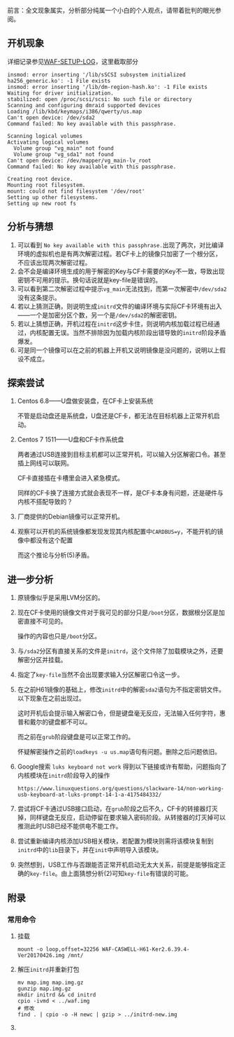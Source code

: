 前言：全文现象属实，分析部分纯属一个小白的个人观点，请带着批判的眼光参阅。



## 开机现象

详细记录参见[WAF-SETUP-LOG](./WAF-SETUP-LOG.txt)，这里截取部分

```
insmod: error inserting '/lib/sSCSI subsystem initialized
ha256_generic.ko': -1 File exists
insmod: error inserting '/lib/dm-region-hash.ko': -1 File exists
Waiting for driver initialization.
stabilized: open /proc/scsi/scsi: No such file or directory
Scanning and configuring dmraid supported devices
Loading /lib/kbd/keymaps/i386/qwerty/us.map
Can't open device: /dev/sda2
Command failed: No key available with this passphrase.

Scanning logical volumes
Activating logical volumes
  Volume group "vg_main" not found
  Volume group "vg_sda1" not found
Can't open device: /dev/mapper/vg_main-lv_root
Command failed: No key available with this passphrase.

Creating root device.
Mounting root filesystem.
mount: could not find filesystem '/dev/root'
Setting up other filesystems.
Setting up new root fs
```

## 分析与猜想

1. 可以看到	`No key available with this passphrase.`出现了两次，对比编译环境的虚拟机也是有两次解密过程。若CF卡上的镜像只加密了一个根分区，不应该出现两次解密过程。
2. 会不会是编译环境生成的用于解密的Key与CF卡需要的Key不一致，导致出现密钥不可用的提示。换句话说就是key-file是错误的。
3. 可以看到第二次解密过程中提示`vg_main`无法找到，而第一次解密中`/dev/sda2`没有这条提示。
4. 若以上猜测正确，则说明生成`initrd`文件的编译环境与实际CF卡环境有出入——一个是加密分区个数，另一个是`/dev/sda2`的解密密钥。
5. 若以上猜想正确，开机过程在`initrd`这步卡住，则说明内核加载过程已经通过，内核配置无误。当然不排除因为加载内核阶段出错导致的`initrd`阶段矛盾爆发。
6. 可是同一个镜像可以在之前的机器上开机又说明镜像是没问题的，说明以上假设不成立。

## 探索尝试

1. Centos 6.8——U盘做安装盘，在CF卡上安装系统

   不管是启动盘还是系统盘，U盘还是CF卡，都无法在目标机器上正常开机启动。

2. Centos 7 1511——U盘和CF卡作系统盘

   两者通过USB连接到目标主机都可以正常开机，可以输入分区解密口令。甚至插上网线可以联网。

   CF卡直接插在卡槽里会进入紧急模式。

   同样的CF卡换了连接方式就会表现不一样，是CF卡本身有问题，还是硬件与内核不搭配导致的？

3. 厂商提供的Debian镜像可以正常开机。

4. 观察可以开机的系统镜像都发现发现其内核配置中`CARDBUS=y`，不能开机的镜像中都没有这个配置

   而这个推论与分析(5)矛盾。

## 进一步分析

1. 原镜像似乎是采用LVM分区的。

2. 现在CF卡使用的镜像文件对于我可见的部分只是`/boot`分区，数据根分区是加密直接不可见的。

   操作的内容也只是`/boot`分区。

3. 与`/sda2`分区有直接关系的文件是`initrd`，这个文件除了加载模块之外，还要解密分区并挂载。

4. 指定了`key-file`当然不会出现要求输入分区解密口令这一步。

5. 在之前H61镜像的基础上，修改`initrd`中的解密`sda2`语句为不指定密钥文件。以下现象在之前出现过。

   这时开机后会提示输入解密口令，但是键盘毫无反应，无法输入任何字符，惠普和戴尔的键盘都不可以。

   而之前在`grub`阶段键盘是可以正常工作的。

   怀疑解密操作之前的`loadkeys -u us.map`语句有问题。删除之后问题依旧。

6. Google搜索 `luks keyboard not work` 得到以下链接或许有帮助，问题指向了内核模块在`initrd`阶段导入的操作

   ```
   https://www.linuxquestions.org/questions/slackware-14/non-working-usb-keyboard-at-luks-prompt-14-1-a-4175484332/

   ```

7. 尝试将CF卡通过USB接口启动，在`grub`阶段之后不久，CF卡的转接器灯灭掉，同样键盘无反应，启动停留在要求输入密码阶段。从转接器的灯灭掉可以推测此时USB已经不能供电不能工作。

8. 尝试重新编译内核添加USB相关模块，若配置为模块则需将该模块复制到`initrd`中的`lib`目录下，并在`init`中声明导入该模块。

9. 突然想到，USB工作与否跟能否正常开机启动无太大关系，前提是能够指定正确的`key-file`。由上面猜想分析(2)可知`key-file`有错误的可能。



## 附录

### 常用命令

1. 挂载

   ```
   mount -o loop,offset=32256 WAF-CASWELL-H61-Ker2.6.39.4-Ver20170426.img /mnt/
   ```

2. 解压`initrd`并重新打包

   ```
   mv map.img map.img.gz
   gunzip map.img.gz
   mkdir initrd && cd initrd
   cpio -ivmd < ../waf.img
   # 修改
   find . | cpio -o -H newc | gzip > ../initrd-new.img
   ```

3. ​
